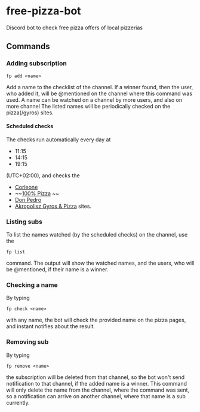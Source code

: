 # free-pizza-bot
Discord bot to check free pizza offers of local pizzerias

## Commands

### Adding subscription

`fp add <name>`

Add a name to the checklist of the channel. If a winner found, then the user, who added it, will be @mentioned on the channel where this
command was used. A name can be watched on a channel by more users, and also on more channel
The listed names will be periodically checked on the pizza(/gyros) sites.

#### Scheduled checks

The checks run automatically every day at 
* 11:15
* 14:15
* 19:15 
 
(UTC+02:00), and checks the 

* [Corleone](https://corleoneristorante.hu/)
* ~~[100% Pizza](https://www.100szazalekpizza.hu/) ~~
* [Don Pedro](https://donpedropizza.hu/)
* [Akropolisz Gyros & Pizza](https://akropolisz-gyros.hu/)
sites.

### Listing subs

To list the names watched (by the scheduled checks) on the channel, use the

`fp list`

command. The output will show the watched names, and the users, who will be @mentioned, if their name is a winner.

### Checking a name

By typing

`fp check <name>`

with any name, the bot will check the provided name on the pizza pages, and instant notifies about the result.

### Removing sub

By typing 

`fp remove <name>`

the subscription will be deleted from that channel, so the bot won't send notification to that channel, if the added name is a winner.
This command will only delete the name from the channel, where the command was sent, so a notification can arrive on another channel, where
that name is a sub currently.
